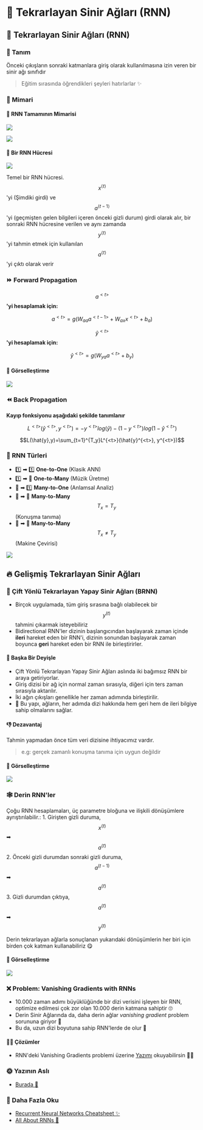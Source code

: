 # 🔄 Tekrarlayan Sinir Ağları \(RNN\)

## 🔄 Tekrarlayan Sinir Ağları \(RNN\)

### 🔎 Tanım

Önceki çıkışların sonraki katmanlara giriş olarak kullanılmasına izin veren bir sinir ağı sınıfıdır

> Eğitim sırasında öğrendikleri şeyleri hatırlarlar ✨

### 🧱 Mimari

#### 🔶 RNN Tamamının Mimarisi

![](../.gitbook/assets/RNNStructure2.png)

![](../.gitbook/assets/RNNStructure.png)

#### 🧩 Bir RNN Hücresi

![](../.gitbook/assets/RNNCell.png)

Temel bir RNN hücresi. $$x^{⟨t⟩}$$'yi \(Şimdiki girdi\) ve $$a^{⟨t−1⟩}$$'yi \(geçmişten gelen bilgileri içeren önceki gizli durum\) girdi olarak alır, bir sonraki RNN hücresine verilen ve aynı zamanda $$y^{⟨t⟩}$$'yi tahmin etmek için kullanılan $$a^{⟨t⟩}$$'yi çıktı olarak verir

### ⏩ Forward Propagation

$$a^{<t>}$$**'yi hesaplamak için:**

$$a^{<t>}=g(W_{aa}a^{<t-1>}+W_{ax}x^{<t>}+b_a)$$

$$\hat{y}^{<t>}$$**'yi hesaplamak için:**

$$\hat{y}^{<t>} = g(W_{ya}a^{<t>}+b_y)$$

#### 👀 Görselleştirme

![](../.gitbook/assets/RNNForwardVis.png)

### ⏪ Back Propagation

**Kayıp fonksiyonu aşağıdaki şekilde tanımlanır**

$$L^{<t>}(\hat{y}^{<t>}, y^{<t>})=-y^{<t>}log(\hat{y})-(1-y^{<t>})log(1-\hat{y}^{<t>})$$

$$L(\hat{y},y)=\sum_{t=1}^{T_y}L^{<t>}(\hat{y}^{<t>}, y^{<t>})$$

### 🎨 RNN Türleri

* 1️⃣ ➡ 1️⃣ **One-to-One** \(Klasik ANN\)
* 1️⃣ ➡ 🔢 **One-to-Many** \(Müzik Üretme\)
* 🔢 ➡ 1️⃣ **Many-to-One** \(Anlamsal Analiz\)
* 🔢 ➡ 🔢 **Many-to-Many** $$T_x = T_y$$ \(Konuşma tanıma\)
* 🔢 ➡ 🔢 **Many-to-Many** $$T_x \neq T_y$$ \(Makine Çevirisi\)

![](../.gitbook/assets/RNNTypes.png)

## 🔥 Gelişmiş Tekrarlayan Sinir Ağları

### 🔄 Çift Yönlü Tekrarlayan Yapay Sinir Ağları \(BRNN\)

* Birçok uygulamada, tüm giriş sırasına bağlı olabilecek bir $$y^{(t)}$$ tahmini çıkarmak isteyebiliriz
* Bidirectional RNN'ler dizinin başlangıcından başlayarak zaman içinde **ileri** hareket eden bir RNN'i, dizinin sonundan başlayarak zaman boyunca **geri** hareket eden bir RNN ile birleştirirler.

#### 💬 Başka Bir Deyişle

* Çift Yönlü Tekrarlayan Yapay Sinir Ağları aslında iki bağımsız RNN bir araya getiriyorlar. 
* Giriş dizisi bir ağ için normal zaman sırasıyla, diğeri için ters zaman sırasıyla aktarılır. 
* İki ağın çıkışları genellikle her zaman adımında birleştirilir.
* 🎉 Bu yapı, ağların, her adımda dizi hakkında hem geri hem de ileri bilgiye sahip olmalarını sağlar. 

#### 👎 Dezavantaj

Tahmin yapmadan önce tüm veri dizisine ihtiyacımız vardır.

> e.g: gerçek zamanlı konuşma tanıma için uygun değildir

#### 👀 Görselleştirme

![](../.gitbook/assets/BRNN.png)

### 🕸 Derin RNN'ler

Çoğu RNN hesaplamaları, üç parametre bloğuna ve ilişkili dönüşümlere ayrıştırılabilir.: 1. Girişten gizli duruma, $$x^{(t)}$$ ➡ $$a^{(t)}$$ 2. Önceki gizli durumdan sonraki gizli duruma, $$a^{(t-1)}$$ ➡ $$a^{(t)}$$ 3. Gizli durumdan çıktıya, $$a^{(t)}$$ ➡ $$y^{(t)}$$

Derin tekrarlayan ağlarla sonuçlanan yukarıdaki dönüşümlerin her biri için birden çok katman kullanabiliriz 😋

#### 👀 Görselleştirme

![](../.gitbook/assets/DeepRNN.PNG)

### ❌ Problem: Vanishing Gradients with RNNs

* 10.000 zaman adımı büyüklüğünde bir dizi verisini işleyen bir RNN, optimize edilmesi çok zor olan 10.000 derin katmana sahiptir 🙄
* Derin Sinir Ağlarında da, daha derin ağlar _vanishing gradient_ problem sorununa giriyor 🥽 
* Bu da, uzun dizi boyutuna sahip RNN'lerde de olur 🐛

#### 🧙‍♀️ Çözümler

* RNN'deki Vanishing Gradients problemi üzerine [Yazımı](3-vanishing-gradients.md) okuyabilirsin  🤸‍♀️

### 🌞 Yazının Aslı

* [Burada 🐾](https://dl.asmaamir.com/9-sequencemodels/2-rnns)

### 🧐 Daha Fazla Oku

* [Recurrent Neural Networks Cheatsheet ✨](https://stanford.edu/~shervine/teaching/cs-230/cheatsheet-recurrent-neural-networks#)
* [All About RNNs 🚀](https://medium.com/@jianqiangma/all-about-recurrent-neural-networks-9e5ae2936f6e)

